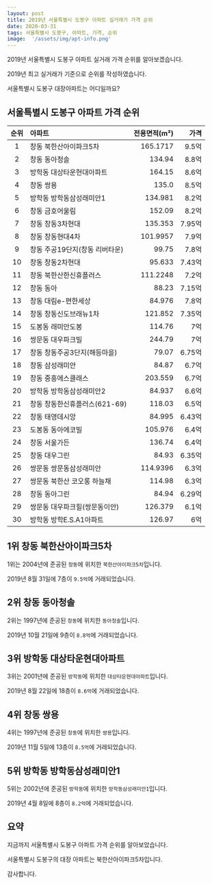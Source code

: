 ```yaml
---
layout: post
title: 2019년 서울특별시 도봉구 아파트 실거래가 가격 순위
date: 2020-03-31
tags: 서울특별시 도봉구, 아파트, 가격, 순위
image:  '/assets/img/apt-info.png'
---
```


2019년 서울특별시 도봉구 아파트 실거래 가격 순위를 알아보겠습니다.

2019년 최고 실거래가 기준으로 순위를 작성하였습니다.

서울특별시 도봉구 대장아파트는 어디일까요?

## 서울특별시 도봉구 아파트 가격 순위

|순위|아파트|전용면적(m²)|가격|
|:---:|:------|---:|---:|
|1|창동 북한산아이파크5차|165.1717|9.5억|
|2|창동 동아청솔|134.94|8.8억|
|3|방학동 대상타운현대아파트|164.15|8.6억|
|4|창동 쌍용|135.0|8.5억|
|5|방학동 방학동삼성래미안1|134.981|8.2억|
|6|창동 금호어울림|152.09|8.2억|
|7|창동 창동3차현대|135.353|7.95억|
|8|창동 창동현대4차|101.9957|7.9억|
|9|창동 주공19단지(창동 리버타운)|99.75|7.8억|
|10|창동 창동2차현대|95.633|7.43억|
|11|창동 북한산한신휴플러스|111.2248|7.2억|
|12|창동 동아|88.23|7.15억|
|13|창동 대림e-편한세상|84.976|7.8억|
|14|창동 창동신도브래뉴1차|121.852|7.35억|
|15|도봉동 래미안도봉|114.76|7억|
|16|쌍문동 대우파크빌|244.79|7억|
|17|창동 창동주공3단지(해등마을)|79.07|6.75억|
|18|창동 삼성래미안|84.87|6.7억|
|19|창동 중흥에스클래스|203.559|6.7억|
|20|방학동 방학동삼성래미안2|84.937|6.6억|
|21|창동 창동한신휴플러스(621-69)|118.03|6.5억|
|22|창동 태영데시앙|84.995|6.43억|
|23|도봉동 동아에코빌|105.976|6.4억|
|24|창동 서울가든|136.74|6.4억|
|25|창동 대우그린|84.93|6.35억|
|26|쌍문동 쌍문동삼성래미안|114.9396|6.3억|
|27|쌍문동 북한산 코오롱 하늘채|114.98|6.3억|
|28|창동 동아그린|84.94|6.29억|
|29|쌍문동 대우파크힐(쌍문동이안)|126.379|6.1억|
|30|방학동 방학E.S.A1아파트|126.97|6억|



## 1위 창동 북한산아이파크5차

1위는 2004년에 준공된 `창동`에 위치한 `북한산아이파크5차`입니다.

2019년 8월 31일에 7층이 `9.5억`에 거래되었습니다.

<!-- * 카카오맵 - 지도퍼가기 -->
<!-- 1. 지도 노드 -->
<div id="daumRoughmapContainer1585687322509" class="root_daum_roughmap root_daum_roughmap_landing"></div>

<!--
	2. 설치 스크립트
	* 지도 퍼가기 서비스를 2개 이상 넣을 경우, 설치 스크립트는 하나만 삽입합니다.
-->
<script charset="UTF-8" class="daum_roughmap_loader_script" src="https://ssl.daumcdn.net/dmaps/map_js_init/roughmapLoader.js"></script>

<!-- 3. 실행 스크립트 -->
<script charset="UTF-8">
	new daum.roughmap.Lander({
		"timestamp" : "1585687322509",
		"key" : "xqia",
		"mapWidth" : "320",
		"mapHeight" : "180"
	}).render();
</script>

## 2위 창동 동아청솔

2위는 1997년에 준공된 `창동`에 위치한 `동아청솔`입니다.

2019년 10월 21일에 9층이 `8.8억`에 거래되었습니다.

<!-- * 카카오맵 - 지도퍼가기 -->
<!-- 1. 지도 노드 -->
<div id="daumRoughmapContainer1585687341540" class="root_daum_roughmap root_daum_roughmap_landing"></div>

<!--
	2. 설치 스크립트
	* 지도 퍼가기 서비스를 2개 이상 넣을 경우, 설치 스크립트는 하나만 삽입합니다.
-->
<script charset="UTF-8" class="daum_roughmap_loader_script" src="https://ssl.daumcdn.net/dmaps/map_js_init/roughmapLoader.js"></script>

<!-- 3. 실행 스크립트 -->
<script charset="UTF-8">
	new daum.roughmap.Lander({
		"timestamp" : "1585687341540",
		"key" : "xqib",
		"mapWidth" : "320",
		"mapHeight" : "180"
	}).render();
</script>

## 3위 방학동 대상타운현대아파트

3위는 2001년에 준공된 `방학동`에 위치한 `대상타운현대아파트`입니다.

2019년 8월 22일에 18층이 `8.6억`에 거래되었습니다.

<!-- * 카카오맵 - 지도퍼가기 -->
<!-- 1. 지도 노드 -->
<div id="daumRoughmapContainer1585687354981" class="root_daum_roughmap root_daum_roughmap_landing"></div>

<!--
	2. 설치 스크립트
	* 지도 퍼가기 서비스를 2개 이상 넣을 경우, 설치 스크립트는 하나만 삽입합니다.
-->
<script charset="UTF-8" class="daum_roughmap_loader_script" src="https://ssl.daumcdn.net/dmaps/map_js_init/roughmapLoader.js"></script>

<!-- 3. 실행 스크립트 -->
<script charset="UTF-8">
	new daum.roughmap.Lander({
		"timestamp" : "1585687354981",
		"key" : "xqic",
		"mapWidth" : "320",
		"mapHeight" : "180"
	}).render();
</script>

## 4위 창동 쌍용

4위는 1997년에 준공된 `창동`에 위치한 `쌍용`입니다.

2019년 11월 5일에 13층이 `8.5억`에 거래되었습니다.

<!-- 지도 영역 --><!-- * 카카오맵 - 지도퍼가기 -->
<!-- 1. 지도 노드 -->
<div id="daumRoughmapContainer1585687366780" class="root_daum_roughmap root_daum_roughmap_landing"></div>

<!--
	2. 설치 스크립트
	* 지도 퍼가기 서비스를 2개 이상 넣을 경우, 설치 스크립트는 하나만 삽입합니다.
-->
<script charset="UTF-8" class="daum_roughmap_loader_script" src="https://ssl.daumcdn.net/dmaps/map_js_init/roughmapLoader.js"></script>

<!-- 3. 실행 스크립트 -->
<script charset="UTF-8">
	new daum.roughmap.Lander({
		"timestamp" : "1585687366780",
		"key" : "xqid",
		"mapWidth" : "320",
		"mapHeight" : "180"
	}).render();
</script>

## 5위 방학동 방학동삼성래미안1

5위는 2002년에 준공된 `방학동`에 위치한 `방학동삼성래미안1`입니다.

2019년 4월 8일에 8층이 `8.2억`에 거래되었습니다.

<!-- * 카카오맵 - 지도퍼가기 -->
<!-- 1. 지도 노드 -->
<div id="daumRoughmapContainer1585687378348" class="root_daum_roughmap root_daum_roughmap_landing"></div>

<!--
	2. 설치 스크립트
	* 지도 퍼가기 서비스를 2개 이상 넣을 경우, 설치 스크립트는 하나만 삽입합니다.
-->
<script charset="UTF-8" class="daum_roughmap_loader_script" src="https://ssl.daumcdn.net/dmaps/map_js_init/roughmapLoader.js"></script>

<!-- 3. 실행 스크립트 -->
<script charset="UTF-8">
	new daum.roughmap.Lander({
		"timestamp" : "1585687378348",
		"key" : "xqie",
		"mapWidth" : "320",
		"mapHeight" : "180"
	}).render();
</script>


## 요약

지금까지 서울특별시 도봉구 아파트 가격 순위를 알아보았습니다.

서울특별시 도봉구의 대장 아파트는 북한산아이파크5차입니다.

감사합니다.

